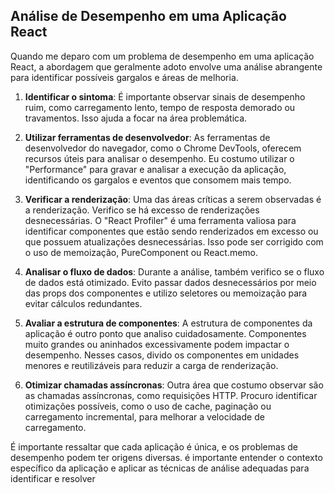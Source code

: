 ## Análise de Desempenho em uma Aplicação React

Quando me deparo com um problema de desempenho em uma aplicação React, a abordagem que geralmente adoto envolve uma análise abrangente para identificar possíveis gargalos e áreas de melhoria.

1. **Identificar o sintoma**: É importante observar sinais de desempenho ruim, como carregamento lento, tempo de resposta demorado ou travamentos. Isso ajuda a focar na área problemática.

2. **Utilizar ferramentas de desenvolvedor**: As ferramentas de desenvolvedor do navegador, como o Chrome DevTools, oferecem recursos úteis para analisar o desempenho. Eu costumo utilizar o "Performance" para gravar e analisar a execução da aplicação, identificando os gargalos e eventos que consomem mais tempo.

3. **Verificar a renderização**: Uma das áreas críticas a serem observadas é a renderização. Verifico se há excesso de renderizações desnecessárias. O "React Profiler" é uma ferramenta valiosa para identificar componentes que estão sendo renderizados em excesso ou que possuem atualizações desnecessárias. Isso pode ser corrigido com o uso de memoização, PureComponent ou React.memo.

4. **Analisar o fluxo de dados**: Durante a análise, também verifico se o fluxo de dados está otimizado. Evito passar dados desnecessários por meio das props dos componentes e utilizo seletores ou memoização para evitar cálculos redundantes.

5. **Avaliar a estrutura de componentes**: A estrutura de componentes da aplicação é outro ponto que analiso cuidadosamente. Componentes muito grandes ou aninhados excessivamente podem impactar o desempenho. Nesses casos, divido os componentes em unidades menores e reutilizáveis para reduzir a carga de renderização.

6. **Otimizar chamadas assíncronas**: Outra área que costumo observar são as chamadas assíncronas, como requisições HTTP. Procuro identificar otimizações possíveis, como o uso de cache, paginação ou carregamento incremental, para melhorar a velocidade de carregamento.

É importante ressaltar que cada aplicação é única, e os problemas de desempenho podem ter origens diversas. é importante entender o contexto específico da aplicação e aplicar as técnicas de análise adequadas para identificar e resolver
